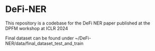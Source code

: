 # DeFi-NER
This repository is a codebase for the DeFi NER paper published at the DPFM workshop at ICLR 2024

Final dataset can be found under ~/DeFi-NER/data/final_dataset_test_and_train
